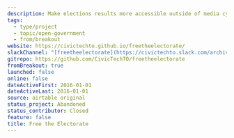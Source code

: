 ```yaml
---
description: Make elections results more accessible outside of media cycles.
tags:
  - type/project
  - topic/open-government
  - from/breakout
website: https://civictechto.github.io/freetheelectorate/
slackChannel: "[freetheelectorate](https://civictechto.slack.com/archives/C0SUP85S7)"
gitrepo: https://github.com/CivicTechTO/freetheelectorate
fromBreakout: true
launched: false
online: false
dateActiveFirst: 2016-01-01
dateActiveLast: 2016-01-01
source: airtable original
status_project: Abandoned
status_contributor: Closed
feature: false
title: Free the Electorate
---
```

